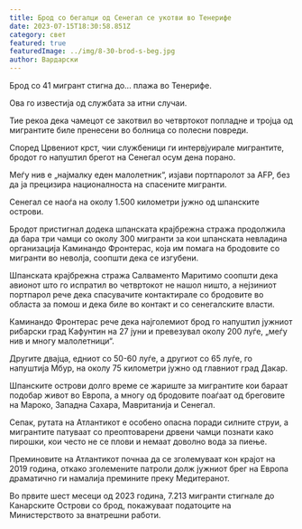 ```yaml
---
title: Брод со бегалци од Сенегал се укотви во Тенерифе
date: 2023-07-15T18:30:58.851Z
category: свет
featured: true
featuredImage: ../img/8-30-brod-s-beg.jpg
author: Вардарски
---
```

Брод со 41 мигрант стигна до... плажа во Тенерифе.

Ова го известија од службата за итни случаи.

Тие рекоа дека чамецот се закотвил во четвртокот попладне и тројца од мигрантите биле пренесени во болница со полесни повреди.

Според Црвениот крст, чии службеници ги интервјуирале мигрантите, бродот го напуштил брегот на Сенегал осум дена порано.

Меѓу нив е „најмалку еден малолетник“, изјави портпаролот за AFP, без да ја прецизира националноста на спасените мигранти.

Сенегал се наоѓа на околу 1.500 километри јужно од шпанските острови.

Бродот пристигнал додека шпанската крајбрежна стража продолжила да бара три чамци со околу 300 мигранти за кои шпанската невладина организација Каминандо Фронтерас, која им помага на бродовите со мигранти во неволја, соопшти дека се изгубени.

Шпанската крајбрежна стража Салваменто Маритимо соопшти дека авионот што го испратил во четвртокот не нашол ништо, а нејзиниот портпарол рече дека спасувачите контактирале со бродовите во областа за помош и дека биле во контакт и со сенегалските власти.

Каминандо Фронтерас рече дека најголемиот брод го напуштил јужниот рибарски град Кафунтин на 27 јуни и превезувал околу 200 луѓе, „меѓу нив и многу малолетници“.

Другите двајца, едниот со 50-60 луѓе, а другиот со 65 луѓе, го напуштија Мбур, на околу 75 километри јужно од главниот град Дакар.

Шпанските острови долго време се жариште за мигрантите кои бараат подобар живот во Европа, а многу од бродовите поаѓаат од бреговите на Мароко, Западна Сахара, Мавританија и Сенегал.

Сепак, рутата на Атлантикот е особено опасна поради силните струи, а мигрантите патуваат со преоптоварени дрвени чамци познати како пирошки, кои често не се плови и немаат доволно вода за пиење.

Преминовите на Атлантикот почнаа да се зголемуваат кон крајот на 2019 година, откако зголемените патроли долж јужниот брег на Европа драматично ги намалија премините преку Медитеранот.

Во првите шест месеци од 2023 година, 7.213 мигранти стигнале до Канарските Острови со брод, покажуваат податоците на Министерството за внатрешни работи.